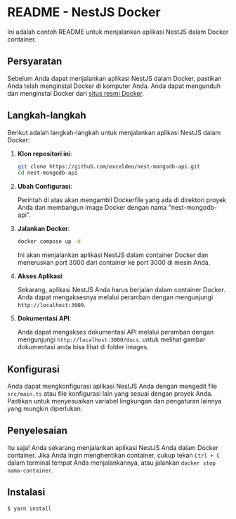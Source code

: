# README - NestJS Docker

Ini adalah contoh README untuk menjalankan aplikasi NestJS dalam Docker container.

## Persyaratan

Sebelum Anda dapat menjalankan aplikasi NestJS dalam Docker, pastikan Anda telah menginstal Docker di komputer Anda. Anda dapat mengunduh dan menginstal Docker dari [situs resmi Docker](https://docs.docker.com/get-docker/).

## Langkah-langkah

Berikut adalah langkah-langkah untuk menjalankan aplikasi NestJS dalam Docker:

1. **Klon repositori ini**:

   ```bash
   git clone https://github.com/exceldeo/nest-mongodb-api.git
   cd nest-mongodb-api
   ```

2. **Ubah Configurasi**:

   Perintah di atas akan mengambil Dockerfile yang ada di direktori proyek Anda dan membangun image Docker dengan nama "nest-mongodb-api".

3. **Jalankan Docker**:

   ```bash
   docker compose up -d
   ```

   Ini akan menjalankan aplikasi NestJS dalam container Docker dan meneruskan port 3000 dari container ke port 3000 di mesin Anda.

4. **Akses Aplikasi**:

   Sekarang, aplikasi NestJS Anda harus berjalan dalam container Docker. Anda dapat mengaksesnya melalui peramban dengan mengunjungi `http://localhost:3000`.

5. **Dokumentasi API**:

   Anda dapat mengakses dokumentasi API melalui peramban dengan mengunjungi `http://localhost:3000/docs`. untuk melihat gambar dokumentasi anda bisa lihat di folder images.

## Konfigurasi

Anda dapat mengkonfigurasi aplikasi NestJS Anda dengan mengedit file `src/main.ts` atau file konfigurasi lain yang sesuai dengan proyek Anda. Pastikan untuk menyesuaikan variabel lingkungan dan pengaturan lainnya yang mungkin diperlukan.

## Penyelesaian

Itu saja! Anda sekarang menjalankan aplikasi NestJS Anda dalam Docker container. Jika Anda ingin menghentikan container, cukup tekan `Ctrl + C` dalam terminal tempat Anda menjalankannya, atau jalankan `docker stop nama-container`.

## Instalasi

```bash
$ yarn install
```
